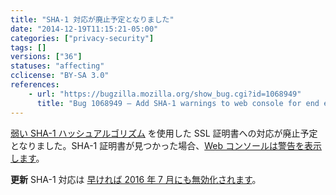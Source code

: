 ```yaml
---
title: "SHA-1 対応が廃止予定となりました"
date: "2014-12-19T11:15:21-05:00"
categories: ["privacy-security"]
tags: []
versions: ["36"]
statuses: "affecting"
cclicense: "BY-SA 3.0"
references:
    - url: "https://bugzilla.mozilla.org/show_bug.cgi?id=1068949"
      title: "Bug 1068949 – Add SHA-1 warnings to web console for end entities"
---
```

[弱い SHA-1 ハッシュアルゴリズム](https://developer.mozilla.org/ja/docs/Security/Weak_Signature_Algorithm) を使用した SSL 証明書への対応が廃止予定となりました。SHA-1 証明書が見つかった場合、[Web コンソールは警告を表示します](https://developer.mozilla.org/ja/docs/Tools/Web_Console#Security_warnings_and_errors)。

**更新** SHA-1 対応は [早ければ 2016 年 7 月にも無効化されます](https://www.fxsitecompat.com/ja/docs/2015/sha-1-certificate-support-will-be-disabled-as-early-as-july-2016/)。
